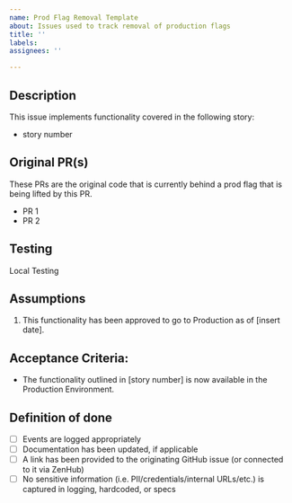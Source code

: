 ```yaml
---
name: Prod Flag Removal Template
about: Issues used to track removal of production flags
title: ''
labels: 
assignees: ''

---
```



## Description
This issue implements functionality covered in the following story: 
- story number 

## Original PR(s)
These PRs are the original code that is currently behind a prod flag that is being lifted by this PR. 
- PR 1
- PR 2

## Testing
Local Testing

## Assumptions
1. This functionality has been approved to go to Production as of [insert date]. 

## Acceptance Criteria: 
- The functionality outlined in [story number] is now available in the Production Environment. 

## Definition of done
- [ ] Events are logged appropriately
- [ ] Documentation has been updated, if applicable
- [ ] A link has been provided to the originating GitHub issue (or connected to it via ZenHub)
- [ ] No sensitive information (i.e. PII/credentials/internal URLs/etc.) is captured in logging, hardcoded, or specs
